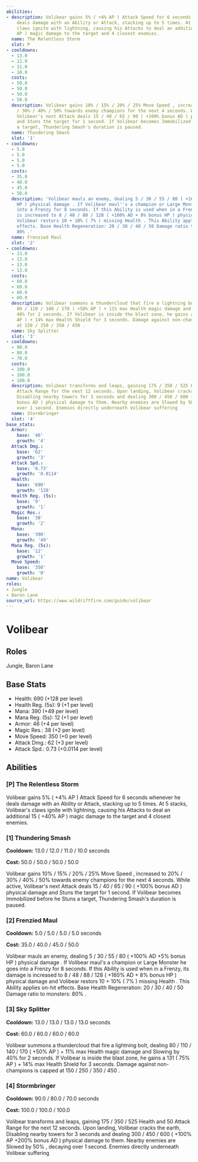 ```yaml
---
abilities:
- description: Volibear gains 5% ( +4% AP ) Attack Speed for 6 seconds whenever he
    deals damage with an Ability or Attack, stacking up to 5 times. At 5 stacks, Volibear's
    claws ignite with lightning, causing his Attacks to deal an additional 15 ( +40%
    AP ) magic damage to the target and 4 closest enemies.
  name: The Relentless Storm
  slot: P
- cooldowns:
  - 13.0
  - 12.0
  - 11.0
  - 10.0
  costs:
  - 50.0
  - 50.0
  - 50.0
  - 50.0
  description: Volibear gains 10% / 15% / 20% / 25% Move Speed , increased to 20%
    / 30% / 40% / 50% towards enemy champions for the next 4 seconds. While active,
    Volibear's next Attack deals 15 / 40 / 65 / 90 ( +100% bonus AD ) physical damage
    and Stuns the target for 1 second. If Volibear becomes Immobilized before he Stuns
    a target, Thundering Smash's duration is paused.
  name: Thundering Smash
  slot: '1'
- cooldowns:
  - 5.0
  - 5.0
  - 5.0
  - 5.0
  costs:
  - 35.0
  - 40.0
  - 45.0
  - 50.0
  description: 'Volibear mauls an enemy, dealing 5 / 30 / 55 / 80 ( +100% AD +5% bonus
    HP ) physical damage . If Volibear maul''s a champion or Large Monster he goes
    into a Frenzy for 8 seconds. If this Ability is used when in a Frenzy, its damage
    is increased to 8 / 48 / 88 / 128 ( +160% AD + 8% bonus HP ) physical damage and
    Volibear restors 10 + 10% ( 7% ) missing Health . This Ability applies on-hit
    effects. Base Health Regeneration: 20 / 30 / 40 / 50 Damage ratio to monsters:
    80% .'
  name: Frenzied Maul
  slot: '2'
- cooldowns:
  - 13.0
  - 13.0
  - 13.0
  - 13.0
  costs:
  - 60.0
  - 60.0
  - 60.0
  - 60.0
  description: Volibear summons a thundercloud that fire a lightning bolt, dealing
    80 / 110 / 140 / 170 ( +50% AP ) + 11% max Health magic damage and Slowing by
    40% for 2 seconds. If Volibear is inside the blast zone, he gains a 131 ( 75%
    AP ) + 14% max Health Shield for 3 seconds. Damage against non-champions is capped
    at 150 / 250 / 350 / 450 .
  name: Sky Splitter
  slot: '3'
- cooldowns:
  - 90.0
  - 80.0
  - 70.0
  costs:
  - 100.0
  - 100.0
  - 100.0
  description: Volibear transforms and leaps, gaining 175 / 350 / 525 Health and 50
    Attack Range for the next 12 seconds. Upon landing, Volibear cracks the earth,
    Disabling nearby towers for 3 seconds and dealing 300 / 450 / 600 ( +100% AP +200%
    bonus AD ) physical damage to them. Nearby enemies are Slowed by 50% , decaying
    over 1 second. Enemies directly underneath Volibear suffering
  name: Stormbringer
  slot: '4'
base_stats:
  Armor:
    base: '46'
    growth: '4'
  Attack Dmg.:
    base: '62'
    growth: '3'
  Attack Spd.:
    base: '0.73'
    growth: '0.0114'
  Health:
    base: '690'
    growth: '128'
  Health Reg. (5s):
    base: '9'
    growth: '1'
  Magic Res.:
    base: '38'
    growth: '2'
  Mana:
    base: '390'
    growth: '49'
  Mana Reg. (5s):
    base: '12'
    growth: '1'
  Move Speed:
    base: '350'
    growth: '0'
name: Volibear
roles:
- Jungle
- Baron Lane
source_url: https://www.wildriftfire.com/guide/volibear
---
```


# Volibear

## Roles

Jungle, Baron Lane

## Base Stats

- Health: 690 (+128 per level)
- Health Reg. (5s): 9 (+1 per level)
- Mana: 390 (+49 per level)
- Mana Reg. (5s): 12 (+1 per level)
- Armor: 46 (+4 per level)
- Magic Res.: 38 (+2 per level)
- Move Speed: 350 (+0 per level)
- Attack Dmg.: 62 (+3 per level)
- Attack Spd.: 0.73 (+0.0114 per level)

## Abilities

### [P] The Relentless Storm

Volibear gains 5% ( +4% AP ) Attack Speed for 6 seconds whenever he deals damage with an Ability or Attack, stacking up to 5 times. At 5 stacks, Volibear's claws ignite with lightning, causing his Attacks to deal an additional 15 ( +40% AP ) magic damage to the target and 4 closest enemies.

### [1] Thundering Smash

**Cooldown:** 13.0 / 12.0 / 11.0 / 10.0 seconds

**Cost:** 50.0 / 50.0 / 50.0 / 50.0

Volibear gains 10% / 15% / 20% / 25% Move Speed , increased to 20% / 30% / 40% / 50% towards enemy champions for the next 4 seconds. While active, Volibear's next Attack deals 15 / 40 / 65 / 90 ( +100% bonus AD ) physical damage and Stuns the target for 1 second. If Volibear becomes Immobilized before he Stuns a target, Thundering Smash's duration is paused.

### [2] Frenzied Maul

**Cooldown:** 5.0 / 5.0 / 5.0 / 5.0 seconds

**Cost:** 35.0 / 40.0 / 45.0 / 50.0

Volibear mauls an enemy, dealing 5 / 30 / 55 / 80 ( +100% AD +5% bonus HP ) physical damage . If Volibear maul's a champion or Large Monster he goes into a Frenzy for 8 seconds. If this Ability is used when in a Frenzy, its damage is increased to 8 / 48 / 88 / 128 ( +160% AD + 8% bonus HP ) physical damage and Volibear restors 10 + 10% ( 7% ) missing Health . This Ability applies on-hit effects. Base Health Regeneration: 20 / 30 / 40 / 50 Damage ratio to monsters: 80% .

### [3] Sky Splitter

**Cooldown:** 13.0 / 13.0 / 13.0 / 13.0 seconds

**Cost:** 60.0 / 60.0 / 60.0 / 60.0

Volibear summons a thundercloud that fire a lightning bolt, dealing 80 / 110 / 140 / 170 ( +50% AP ) + 11% max Health magic damage and Slowing by 40% for 2 seconds. If Volibear is inside the blast zone, he gains a 131 ( 75% AP ) + 14% max Health Shield for 3 seconds. Damage against non-champions is capped at 150 / 250 / 350 / 450 .

### [4] Stormbringer

**Cooldown:** 90.0 / 80.0 / 70.0 seconds

**Cost:** 100.0 / 100.0 / 100.0

Volibear transforms and leaps, gaining 175 / 350 / 525 Health and 50 Attack Range for the next 12 seconds. Upon landing, Volibear cracks the earth, Disabling nearby towers for 3 seconds and dealing 300 / 450 / 600 ( +100% AP +200% bonus AD ) physical damage to them. Nearby enemies are Slowed by 50% , decaying over 1 second. Enemies directly underneath Volibear suffering

